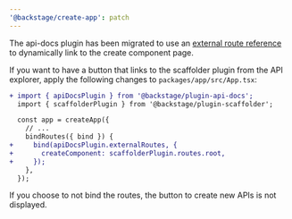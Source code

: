 ```yaml
---
'@backstage/create-app': patch
---
```


The api-docs plugin has been migrated to use an [external route reference](https://backstage.io/docs/plugins/composability#binding-external-routes-in-the-app) to dynamically link to the create component page.

If you want to have a button that links to the scaffolder plugin from the API explorer, apply the following changes to `packages/app/src/App.tsx`:

```diff
+ import { apiDocsPlugin } from '@backstage/plugin-api-docs';
  import { scaffolderPlugin } from '@backstage/plugin-scaffolder';

  const app = createApp({
    // ...
    bindRoutes({ bind }) {
+     bind(apiDocsPlugin.externalRoutes, {
+       createComponent: scaffolderPlugin.routes.root,
+     });
    },
  });
```

If you choose to not bind the routes, the button to create new APIs is not displayed.
